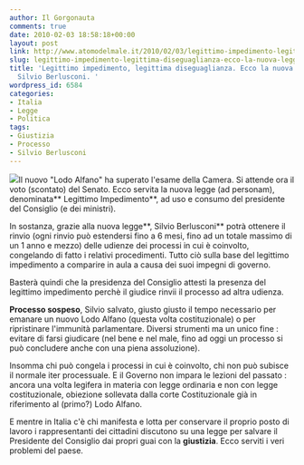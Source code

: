 ```yaml
---
author: Il Gorgonauta
comments: true
date: 2010-02-03 18:58:18+00:00
layout: post
link: http://www.atomodelmale.it/2010/02/03/legittimo-impedimento-legittima-diseguaglianza-ecco-la-nuova-legge-per-salvare-silvio-berlusconi/
slug: legittimo-impedimento-legittima-diseguaglianza-ecco-la-nuova-legge-per-salvare-silvio-berlusconi
title: 'Legittimo impedimento, legittima diseguaglianza. Ecco la nuova legge per salvare
  Silvio Berlusconi. '
wordpress_id: 6584
categories:
- Italia
- Legge
- Politica
tags:
- Giustizia
- Processo
- Silvio Berlusconi
---
```


[![](http://www.atomodelmale.it/wp-content/uploads/2008/12/berlusconi-202x300.png)](http://www.atomodelmale.it/wp-content/uploads/2008/12/berlusconi.png)Il nuovo "Lodo Alfano" ha superato l'esame della Camera. Si attende ora il voto (scontato) del Senato. Ecco servita la nuova legge (ad personam), denominata** Legittimo Impedimento**, ad uso e consumo del presidente del Consiglio (e dei ministri).

In sostanza, grazie alla nuova legge**, Silvio Berlusconi** potrà ottenere il rinvio (ogni rinvio può estendersi fino a 6 mesi, fino ad un totale massimo di un 1 anno e mezzo) delle udienze dei processi in cui è coinvolto, congelando di fatto i relativi procedimenti. Tutto ciò sulla base del legittimo impedimento a comparire in aula a causa dei suoi impegni di governo.

Basterà quindi che la presidenza del Consiglio attesti la presenza del legittimo impedimento perchè il giudice rinvii il processo ad altra udienza.

**Processo sospeso**, Silvio salvato, giusto giusto il tempo necessario per emanare un nuovo Lodo Alfano (questa volta costituzionale) o per ripristinare l'immunità parlamentare. Diversi strumenti ma un unico fine : evitare di farsi giudicare (nel bene e nel male, fino ad oggi un processo si può concludere anche con una piena assoluzione).

<!-- more -->


Insomma chi può congela i processi in cui è coinvolto, chi non può subisce il normale iter processuale. E il Governo non impara le lezioni del passato : ancora una volta legifera in materia con legge ordinaria e non con legge costituzionale, obiezione sollevata dalla corte Costituzionale già in riferimento al (primo?) Lodo Alfano.

E mentre in Italia c'è chi manifesta e lotta per conservare il proprio posto di lavoro i rappresentanti dei cittadini discutono su una legge per salvare il Presidente del Consiglio dai propri guai con la **giustizia**. Ecco serviti i veri problemi del paese.
